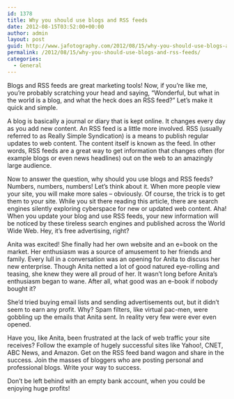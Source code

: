```yaml
---
id: 1378
title: Why you should use blogs and RSS feeds
date: 2012-08-15T03:52:00+00:00
author: admin
layout: post
guid: http://www.jafotography.com/2012/08/15/why-you-should-use-blogs-and-rss-feeds/
permalink: /2012/08/15/why-you-should-use-blogs-and-rss-feeds/
categories:
  - General
---
```

Blogs and RSS feeds are great marketing tools! Now, if you&#8217;re like me, you&#8217;re probably scratching your head and saying, &#8220;Wonderful, but what in the world is a blog, and what the heck does an RSS feed?&#8221; Let&#8217;s make it quick and simple.

A blog is basically a journal or diary that is kept online. It changes every day as you add new content. An RSS feed is a little more involved. RSS (usually referred to as Really Simple Syndication) is a means to publish regular updates to web content. The content itself is known as the feed. In other words, RSS feeds are a great way to get information that changes often (for example blogs or even news headlines) out on the web to an amazingly large audience.

Now to answer the question, why should you use blogs and RSS feeds? Numbers, numbers, numbers! Let&#8217;s think about it. When more people view your site, you will make more sales &#8211; obviously. Of course, the trick is to get them to your site. While you sit there reading this article, there are search engines silently exploring cyberspace for new or updated web content. Aha! When you update your blog and use RSS feeds, your new information will be noticed by these tireless search engines and published across the World Wide Web. Hey, it&#8217;s free advertising, right?

Anita was excited! She finally had her own website and an e=book on the market. Her enthusiasm was a source of amusement to her friends and family. Every lull in a conversation was an opening for Anita to discuss her new enterprise. Though Anita netted a lot of good natured eye-rolling and teasing, she knew they were all proud of her. It wasn&#8217;t long before Anita&#8217;s enthusiasm began to wane. After all, what good was an e-book if nobody bought it?

She&#8217;d tried buying email lists and sending advertisements out, but it didn&#8217;t seem to earn any profit. Why? Spam filters, like virtual pac-men, were gobbling up the emails that Anita sent. In reality very few were ever even opened.

Have you, like Anita, been frustrated at the lack of web traffic your site receives? Follow the example of hugely successful sites like Yahoo!, CNET, ABC News, and Amazon. Get on the RSS feed band wagon and share in the success. Join the masses of bloggers who are posting personal and professional blogs. Write your way to success.

Don&#8217;t be left behind with an empty bank account, when you could be enjoying huge profits!